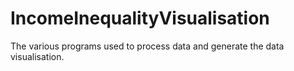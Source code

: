 # IncomeInequalityVisualisation
The various programs used to process data and generate the data visualisation.
